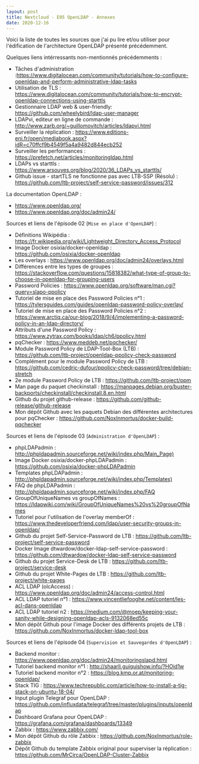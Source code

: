 ```yaml
---
layout: post
title: Nextcloud - E05 OpenLDAP - Annexes
date: 2020-12-16
---
```


Voici la liste de toutes les sources que j'ai pu lire et/ou utiliser pour l'édification de l'architecture OpenLDAP présenté précédemment.

Quelques liens intérressants non-mentionnés précédemments :
- Tâches d'administration :<https://www.digitalocean.com/community/tutorials/how-to-configure-openldap-and-perform-administrative-ldap-tasks>
- Utilisation de TLS : <https://www.digitalocean.com/community/tutorials/how-to-encrypt-openldap-connections-using-starttls>
- Gestionnaire LDAP web & user-friendly: <https://github.com/wheelybird/ldap-user-manager>
- LDAPvi, editeur en ligne de commande : <http://www.zarb.org/~guillomovitch/articles/ldapvi.html>
- Surveiller la réplication : <https://www.editions-eni.fr/open/mediabook.aspx?idR=c70ffcf9b4549f5a4a9482d844ecb252>
- Surveiller les performances : <https://prefetch.net/articles/monitoringldap.html>
- LDAPs vs starttls : <https://www.arsouyes.org/blog/2020/36_LDAPs_vs_starttls/>
- Github issue - startTLS ne fonctionne pas avec LTB-SSP (Résolu) : <https://github.com/ltb-project/self-service-password/issues/312>

La documentation OpenLDAP :
- <https://www.openldap.org/>
- <https://www.openldap.org/doc/admin24/>

Sources et liens de l'épisode 02 (`Mise en place d'OpenLDAP`) :
- Définitions Wikipédia : <https://fr.wikipedia.org/wiki/Lightweight_Directory_Access_Protocol>
- Image Docker osixia/docker-openldap : <https://github.com/osixia/docker-openldap>
- Les overlays : <https://www.openldap.org/doc/admin24/overlays.html>
- Différences entre les types de groupes : <https://stackoverflow.com/questions/15818382/what-type-of-group-to-choose-in-openldap-for-grouping-users>
- Password Policies : <https://www.openldap.org/software/man.cgi?query=slapo-ppolicy>
- Tutoriel de mise en place des Password Policies n°1 : <https://tylersguides.com/guides/openldap-password-policy-overlay/>
- Tutoriel de mise en place des Password Policies n°2 : <https://www.arctiq.ca/our-blog/2018/9/4/implementing-a-password-policy-in-an-ldap-directory/>
- Attributs d'une Password Policy : <https://www.zytrax.com/books/ldap/ch6/ppolicy.html>
- pqChecker : <https://www.meddeb.net/pqchecker/>
- Module Password Policy de LDAP-Tool-Box (LTB) : <https://github.com/ltb-project/openldap-ppolicy-check-password>
- Complément pour le module Password Policy de LTB : <https://github.com/cedric-dufour/ppolicy-check-password/tree/debian-stretch>
- 2e module Password Policy de LTB : <https://github.com/ltb-project/ppm>
- Man page du paquet checkinstall : <https://manpages.debian.org/buster-backports/checkinstall/checkinstall.8.en.html>
- Github du projet github-release : <https://github.com/github-release/github-release>
- Mon dépôt Github avec les paquets Debian des différentes architectures pour pqChecker : <https://github.com/NoxInmortus/docker-build-pqchecker>

Sources et liens de l'épisode 03 (`Administration d'OpenLDAP`) :
- phpLDAPadmin : <http://phpldapadmin.sourceforge.net/wiki/index.php/Main_Page)>
- Image Docker osixia/docker-phpLDAPadmin : <https://github.com/osixia/docker-phpLDAPadmin>
- Templates phpLDAPadmin : <http://phpldapadmin.sourceforge.net/wiki/index.php/Templates)>
- FAQ de phpLDAPadmin : <http://phpldapadmin.sourceforge.net/wiki/index.php/FAQ>
- GroupOfUniqueNames vs groupOfNames : <https://ldapwiki.com/wiki/GroupOfUniqueNames%20vs%20groupOfNames>
- Tutoriel pour l'utilisation de l'overlay memberOf : <https://www.thedeveloperfriend.com/ldap/user-security-groups-in-openldap/>
- Github du projet Self-Service-Password de LTB : <https://github.com/ltb-project/self-service-password>
- Docker Image dtwardow/docker-ldap-self-service-password : <https://github.com/dtwardow/docker-ldap-self-service-password>
- Github du projet Service-Desk de LTB : <https://github.com/ltb-project/service-desk>
- Github du projet White-Pages de LTB : <https://github.com/ltb-project/white-pages>
- ACL LDAP (olcAccess) : <https://www.openldap.org/doc/admin24/access-control.html>
- ACL LDAP tutoriel n°1 : <https://www.vincentliefooghe.net/content/les-acl-dans-openldap>
- ACL LDAP tutoriel n2 : <https://medium.com/@moep/keeping-your-sanity-while-designing-openldap-acls-9132068ed55c>
- Mon dépôt Github pour l'image Docker des différents projets de LTB : <https://github.com/NoxInmortus/docker-ldap-tool-box>

Sources et liens de l'épisode 04 (`Supervision et Sauvegardes d'OpenLDAP`) :
- Backend monitor : <https://www.openldap.org/doc/admin24/monitoringslapd.html>
- Tutoriel backend monitor n°1 : <http://shaarli.guiguishow.info/?HOid1w>
- Tutoriel backend monitor n°2 : <https://blog.kmp.or.at/monitoring-openldap/>
- Stack TIG : <https://www.techrepublic.com/article/how-to-install-a-tig-stack-on-ubuntu-18-04/>
- Input plugin Telegraf pour OpenLDAP : <https://github.com/influxdata/telegraf/tree/master/plugins/inputs/openldap>
- Dashboard Grafana pour OpenLDAP : <https://grafana.com/grafana/dashboards/13349>
- Zabbix : https://www.zabbix.com/
- Mon dépôt Github du rôle Zabbix : <https://github.com/NoxInmortus/role-zabbix>
- Dépôt Github du template Zabbix original pour superviser la réplication : <https://github.com/MrCirca/OpenLDAP-Cluster-Zabbix>
